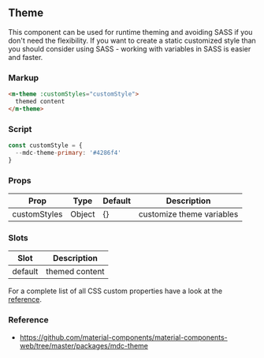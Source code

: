 ## Theme

This component can be used for runtime theming and avoiding SASS if you don't need the flexibility.
If you want to create a static customized style than you should consider using SASS - working with
variables in SASS is easier and faster.

### Markup

```html
<m-theme :customStyles="customStyle">
  themed content
</m-theme>
```
### Script

```javascript
const customStyle = {
  --mdc-theme-primary: '#4286f4'
}
```

### Props

| Prop | Type | Default | Description |
|------|------|---------|-------------|
| customStyles | Object | {} | customize theme variables |

### Slots

| Slot | Description |
|------|-------------|
| default | themed content |

For a complete list of all CSS custom properties have a look at the [reference](https://github.com/material-components/material-components-web/tree/master/packages/mdc-theme#css-custom-properties).

### Reference

- https://github.com/material-components/material-components-web/tree/master/packages/mdc-theme
